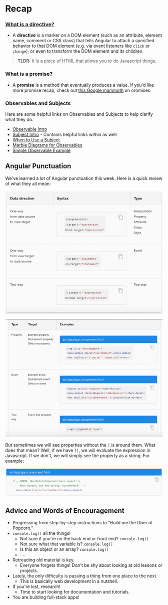 # Recap

### [What is a directive?](https://angular.io/guide/structural-directives)

- A **directive** is a marker on a DOM element (such as an attribute, element name, comment or CSS class) that tells Angular to attach a specified behavior to that DOM element (e.g. via event listeners like `click` or `change`), or even to transform the DOM element and its children.

> **TLDR:** It is a piece of HTML that allows you to do Javascript things.

### What is a promise?

- A **promise** is a method that eventually produces a value. If you'd like more promise recap, check out [this Google mammoth](https://developers.google.com/web/fundamentals/getting-started/primers/promises) on oromises.

### Observables and Subjects

Here are some helpful links on Observables and Subjects to help clarify what they do.

- [Observable Intro](http://reactivex.io/documentation/observable.html)
- [Subject Intro](http://reactivex.io/documentation/subject.html) - Contains helpful links within as well
- [When to Use a Subject](http://davesexton.com/blog/post/To-Use-Subject-Or-Not-To-Use-Subject.aspx)
- [Marble Diagrams for Observables](http://rxmarbles.com/)
- [Simple Observable Example](http://embed.plnkr.co/CJNgwR8bhKv2qY1P8rGa)

## Angular Punctuation

We've learned a lot of Angular punctuation this week.  Here is a quick review of what they all mean:

![](images/punctuation1.png)

![](images/punctuation2.png)

But sometimes we will see properties without the `[]`s around them.  What does that mean?  Well, if we have `[]`, we will evaluate the expression in Javascript.  If we don't, we will simply see the property as a string.  For example:

![](images/punctuation3.png)

## Advice and Words of Encouragement

- Progressing from step-by-step instructions to "Build me the Uber of Popcorn."
- `console.log()` all the things!
  - Not sure if you're on the back end or front end?  `console.log()`
  - Not sure what that variable is? `console.log()`
  - Is this an object or an array?  `console.log()`
  - ....
- Retreading old material is key.
  - Everyone forgets things! Don't be shy about looking at old lessons or projects.
- Lately, the only difficulty is passing a thing from one place to the next.
  - This is basically web development in a nutshell.
- If you're lost, research!
  - Time to start looking for documentation and tutorials.
- You are building full-stack apps!
